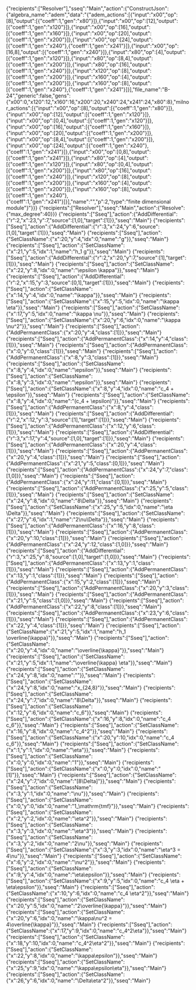 {"recipients":["Resolver"],"sseq":"Main","action":{"ConstructJson":{"algebra_name":"adem","data":"{\"adem_actions\":[{\"input\":\"x00\",\"op\":[8],\"output\":[{\"coeff\":1,\"gen\":\"x80\"}]},{\"input\":\"x00\",\"op\":[12],\"output\":[{\"coeff\":1,\"gen\":\"x120\"}]},{\"input\":\"x00\",\"op\":[16],\"output\":[{\"coeff\":1,\"gen\":\"x160\"}]},{\"input\":\"x00\",\"op\":[20],\"output\":[{\"coeff\":1,\"gen\":\"x200\"}]},{\"input\":\"x00\",\"op\":[24],\"output\":[{\"coeff\":1,\"gen\":\"x240\"},{\"coeff\":1,\"gen\":\"x241\"}]},{\"input\":\"x00\",\"op\":[16,8],\"output\":[{\"coeff\":1,\"gen\":\"x240\"}]},{\"input\":\"x80\",\"op\":[4],\"output\":[{\"coeff\":1,\"gen\":\"x120\"}]},{\"input\":\"x80\",\"op\":[8,4],\"output\":[{\"coeff\":1,\"gen\":\"x200\"}]},{\"input\":\"x80\",\"op\":[16],\"output\":[{\"coeff\":1,\"gen\":\"x240\"}]},{\"input\":\"x120\",\"op\":[8],\"output\":[{\"coeff\":1,\"gen\":\"x200\"}]},{\"input\":\"x160\",\"op\":[4],\"output\":[{\"coeff\":1,\"gen\":\"x200\"}]},{\"input\":\"x160\",\"op\":[8],\"output\":[{\"coeff\":1,\"gen\":\"x240\"},{\"coeff\":1,\"gen\":\"x241\"}]}],\"file_name\":\"B-24\",\"generic\":false,\"gens\":{\"x00\":0,\"x120\":12,\"x160\":16,\"x200\":20,\"x240\":24,\"x241\":24,\"x80\":8},\"milnor_actions\":[{\"input\":\"x00\",\"op\":[8],\"output\":[{\"coeff\":1,\"gen\":\"x80\"}]},{\"input\":\"x00\",\"op\":[12],\"output\":[{\"coeff\":1,\"gen\":\"x120\"}]},{\"input\":\"x00\",\"op\":[0,4],\"output\":[{\"coeff\":1,\"gen\":\"x120\"}]},{\"input\":\"x00\",\"op\":[16],\"output\":[{\"coeff\":1,\"gen\":\"x160\"}]},{\"input\":\"x00\",\"op\":[20],\"output\":[{\"coeff\":1,\"gen\":\"x200\"}]},{\"input\":\"x00\",\"op\":[8,4],\"output\":[{\"coeff\":1,\"gen\":\"x200\"}]},{\"input\":\"x00\",\"op\":[24],\"output\":[{\"coeff\":1,\"gen\":\"x240\"},{\"coeff\":1,\"gen\":\"x241\"}]},{\"input\":\"x00\",\"op\":[0,8],\"output\":[{\"coeff\":1,\"gen\":\"x241\"}]},{\"input\":\"x80\",\"op\":[4],\"output\":[{\"coeff\":1,\"gen\":\"x120\"}]},{\"input\":\"x80\",\"op\":[0,4],\"output\":[{\"coeff\":1,\"gen\":\"x200\"}]},{\"input\":\"x80\",\"op\":[16],\"output\":[{\"coeff\":1,\"gen\":\"x240\"}]},{\"input\":\"x120\",\"op\":[8],\"output\":[{\"coeff\":1,\"gen\":\"x200\"}]},{\"input\":\"x160\",\"op\":[4],\"output\":[{\"coeff\":1,\"gen\":\"x200\"}]},{\"input\":\"x160\",\"op\":[8],\"output\":[{\"coeff\":1,\"gen\":\"x240\"},{\"coeff\":1,\"gen\":\"x241\"}]}],\"name\":\"\",\"p\":2,\"type\":\"finite dimensional module\"}"}}}
{"recipients":["Resolver"],"sseq":"Main","action":{"Resolve":{"max_degree":40}}}
{"recipients":["Sseq"],"action":{"AddDifferential":{"r":2,"x":23,"y":7,"source":[1,0],"target":[1]}},"sseq":"Main"}
{"recipients":["Sseq"],"action":{"AddDifferential":{"r":3,"x":24,"y":6,"source":[1,0],"target":[1]}},"sseq":"Main"}
{"recipients":["Sseq"],"action":{"SetClassName":{"x":20,"y":4,"idx":0,"name":"g"}},"sseq":"Main"}
{"recipients":["Sseq"],"action":{"SetClassName":{"x":21,"y":5,"idx":1,"name":"h_1 g"}},"sseq":"Main"}
{"recipients":["Sseq"],"action":{"AddDifferential":{"r":2,"x":20,"y":7,"source":[1],"target":[1]}},"sseq":"Main"}
{"recipients":["Sseq"],"action":{"SetClassName":{"x":22,"y":8,"idx":0,"name":"\\epsilon \\kappa"}},"sseq":"Main"}
{"recipients":["Sseq"],"action":{"AddDifferential":{"r":2,"x":15,"y":3,"source":[0,1],"target":[1]}},"sseq":"Main"}
{"recipients":["Sseq"],"action":{"SetClassName":{"x":14,"y":4,"idx":0,"name":"\\kappa"}},"sseq":"Main"}
{"recipients":["Sseq"],"action":{"SetClassName":{"x":15,"y":5,"idx":0,"name":"\\kappa \\eta"}},"sseq":"Main"}
{"recipients":["Sseq"],"action":{"SetClassName":{"x":17,"y":5,"idx":0,"name":"\\kappa \\nu"}},"sseq":"Main"}
{"recipients":["Sseq"],"action":{"SetClassName":{"x":20,"y":6,"idx":0,"name":"\\kappa \\nu^2"}},"sseq":"Main"}
{"recipients":["Sseq"],"action":{"AddPermanentClass":{"x":20,"y":4,"class":[1]}},"sseq":"Main"}
{"recipients":["Sseq"],"action":{"AddPermanentClass":{"x":14,"y":4,"class":[1]}},"sseq":"Main"}
{"recipients":["Sseq"],"action":{"AddPermanentClass":{"x":0,"y":0,"class":[1]}},"sseq":"Main"}
{"recipients":["Sseq"],"action":{"AddPermanentClass":{"x":8,"y":3,"class":[1]}},"sseq":"Main"}
{"recipients":["Sseq"],"action":{"SetClassName":{"x":8,"y":4,"idx":0,"name":"\\epsilon"}},"sseq":"Main"}
{"recipients":["Sseq"],"action":{"SetClassName":{"x":8,"y":3,"idx":0,"name":"\\epsilon"}},"sseq":"Main"}
{"recipients":["Sseq"],"action":{"SetClassName":{"x":8,"y":4,"idx":0,"name":"c_4 + \\epsilon"}},"sseq":"Main"}
{"recipients":["Sseq"],"action":{"SetClassName":{"x":8,"y":4,"idx":0,"name":"(c_4 + \\epsilon)"}},"sseq":"Main"}
{"recipients":["Sseq"],"action":{"AddPermanentClass":{"x":8,"y":4,"class":[1]}},"sseq":"Main"}
{"recipients":["Sseq"],"action":{"AddDifferential":{"r":2,"x":12,"y":3,"source":[1],"target":[1]}},"sseq":"Main"}
{"recipients":["Sseq"],"action":{"AddPermanentClass":{"x":12,"y":6,"class":[1]}},"sseq":"Main"}
{"recipients":["Sseq"],"action":{"AddDifferential":{"r":3,"x":17,"y":4,"source":[1,0],"target":[1]}},"sseq":"Main"}
{"recipients":["Sseq"],"action":{"AddPermanentClass":{"x":20,"y":4,"class":[1]}},"sseq":"Main"}
{"recipients":["Sseq"],"action":{"AddPermanentClass":{"x":20,"y":4,"class":[1]}},"sseq":"Main"}
{"recipients":["Sseq"],"action":{"AddPermanentClass":{"x":21,"y":5,"class":[0,1]}},"sseq":"Main"}
{"recipients":["Sseq"],"action":{"AddPermanentClass":{"x":24,"y":7,"class":[1,0]}},"sseq":"Main"}
{"recipients":["Sseq"],"action":{"AddPermanentClass":{"x":24,"y":11,"class":[0,1]}},"sseq":"Main"}
{"recipients":["Sseq"],"action":{"AddPermanentClass":{"x":25,"y":5,"class":[1]}},"sseq":"Main"}
{"recipients":["Sseq"],"action":{"SetClassName":{"x":24,"y":8,"idx":0,"name":"8\\Delta"}},"sseq":"Main"}
{"recipients":["Sseq"],"action":{"SetClassName":{"x":25,"y":5,"idx":0,"name":"\\eta \\Delta"}},"sseq":"Main"}
{"recipients":["Sseq"],"action":{"SetClassName":{"x":27,"y":6,"idx":1,"name":"2\\nu\\Delta"}},"sseq":"Main"}
{"recipients":["Sseq"],"action":{"AddPermanentClass":{"x":16,"y":8,"class":[1]}},"sseq":"Main"}
{"recipients":["Sseq"],"action":{"AddPermanentClass":{"x":20,"y":10,"class":[1]}},"sseq":"Main"}
{"recipients":["Sseq"],"action":{"AddPermanentClass":{"x":24,"y":12,"class":[1,0]}},"sseq":"Main"}
{"recipients":["Sseq"],"action":{"AddDifferential":{"r":3,"x":25,"y":8,"source":[1,0],"target":[1,0]}},"sseq":"Main"}
{"recipients":["Sseq"],"action":{"AddPermanentClass":{"x":13,"y":1,"class":[1]}},"sseq":"Main"}
{"recipients":["Sseq"],"action":{"AddPermanentClass":{"x":13,"y":1,"class":[1]}},"sseq":"Main"}
{"recipients":["Sseq"],"action":{"AddPermanentClass":{"x":15,"y":2,"class":[1]}},"sseq":"Main"}
{"recipients":["Sseq"],"action":{"AddPermanentClass":{"x":20,"y":3,"class":[1]}},"sseq":"Main"}
{"recipients":["Sseq"],"action":{"AddPermanentClass":{"x":21,"y":5,"class":[1,0]}},"sseq":"Main"}
{"recipients":["Sseq"],"action":{"AddPermanentClass":{"x":22,"y":8,"class":[1]}},"sseq":"Main"}
{"recipients":["Sseq"],"action":{"AddPermanentClass":{"x":23,"y":6,"class":[1]}},"sseq":"Main"}
{"recipients":["Sseq"],"action":{"AddPermanentClass":{"x":22,"y":4,"class":[1]}},"sseq":"Main"}
{"recipients":["Sseq"],"action":{"SetClassName":{"x":21,"y":5,"idx":1,"name":"h_1 \\overline{\\kappa}"}},"sseq":"Main"}
{"recipients":["Sseq"],"action":{"SetClassName":{"x":20,"y":4,"idx":0,"name":"\\overline{\\kappa}"}},"sseq":"Main"}
{"recipients":["Sseq"],"action":{"SetClassName":{"x":21,"y":5,"idx":1,"name":"\\overline{\\kappa} \\eta"}},"sseq":"Main"}
{"recipients":["Sseq"],"action":{"SetClassName":{"x":24,"y":8,"idx":0,"name":""}},"sseq":"Main"}
{"recipients":["Sseq"],"action":{"SetClassName":{"x":24,"y":8,"idx":0,"name":"x_{24,8}"}},"sseq":"Main"}
{"recipients":["Sseq"],"action":{"SetClassName":{"x":24,"y":7,"idx":0,"name":"8\\Delta"}},"sseq":"Main"}
{"recipients":["Sseq"],"action":{"SetClassName":{"x":12,"y":6,"idx":0,"name":"c_6"}},"sseq":"Main"}
{"recipients":["Sseq"],"action":{"SetClassName":{"x":16,"y":8,"idx":0,"name":"c_4 c_6"}},"sseq":"Main"}
{"recipients":["Sseq"],"action":{"SetClassName":{"x":16,"y":8,"idx":0,"name":"c_4^2"}},"sseq":"Main"}
{"recipients":["Sseq"],"action":{"SetClassName":{"x":20,"y":10,"idx":0,"name":"c_4 c_6"}},"sseq":"Main"}
{"recipients":["Sseq"],"action":{"SetClassName":{"x":1,"y":1,"idx":0,"name":"\\eta"}},"sseq":"Main"}
{"recipients":["Sseq"],"action":{"SetClassName":{"x":0,"y":0,"idx":0,"name":"1"}},"sseq":"Main"}
{"recipients":["Sseq"],"action":{"SetClassName":{"x":0,"y":0,"idx":0,"name":"[1]"}},"sseq":"Main"}
{"recipients":["Sseq"],"action":{"SetClassName":{"x":24,"y":7,"idx":0,"name":"[8\\Delta]"}},"sseq":"Main"}
{"recipients":["Sseq"],"action":{"SetClassName":{"x":3,"y":1,"idx":0,"name":"\\nu"}},"sseq":"Main"}
{"recipients":["Sseq"],"action":{"SetClassName":{"x":0,"y":0,"idx":0,"name":"1_\\mathrm{tmf}"}},"sseq":"Main"}
{"recipients":["Sseq"],"action":{"SetClassName":{"x":2,"y":2,"idx":0,"name":"\\eta^2"}},"sseq":"Main"}
{"recipients":["Sseq"],"action":{"SetClassName":{"x":3,"y":3,"idx":0,"name":"\\eta^3"}},"sseq":"Main"}
{"recipients":["Sseq"],"action":{"SetClassName":{"x":3,"y":2,"idx":0,"name":"2\\nu"}},"sseq":"Main"}
{"recipients":["Sseq"],"action":{"SetClassName":{"x":3,"y":3,"idx":0,"name":"\\eta^3 = 4\\nu"}},"sseq":"Main"}
{"recipients":["Sseq"],"action":{"SetClassName":{"x":6,"y":2,"idx":0,"name":"\\nu^2"}},"sseq":"Main"}
{"recipients":["Sseq"],"action":{"SetClassName":{"x":9,"y":4,"idx":0,"name":"\\eta\\epsilon"}},"sseq":"Main"}
{"recipients":["Sseq"],"action":{"SetClassName":{"x":9,"y":5,"idx":0,"name":"c_4 \\eta + \\eta\\epsilon"}},"sseq":"Main"}
{"recipients":["Sseq"],"action":{"SetClassName":{"x":10,"y":6,"idx":0,"name":"c_4 \\eta^2"}},"sseq":"Main"}
{"recipients":["Sseq"],"action":{"SetClassName":{"x":20,"y":5,"idx":0,"name":"2\\overline{\\kappa}"}},"sseq":"Main"}
{"recipients":["Sseq"],"action":{"SetClassName":{"x":20,"y":6,"idx":0,"name":"\\kappa\\nu^2 = 4\\overline{\\kappa}"}},"sseq":"Main"}
{"recipients":["Sseq"],"action":{"SetClassName":{"x":17,"y":9,"idx":0,"name":"c_4^2\\eta"}},"sseq":"Main"}
{"recipients":["Sseq"],"action":{"SetClassName":{"x":18,"y":10,"idx":0,"name":"c_4^2\\eta^2"}},"sseq":"Main"}
{"recipients":["Sseq"],"action":{"SetClassName":{"x":22,"y":8,"idx":0,"name":"\\kappa\\epsilon"}},"sseq":"Main"}
{"recipients":["Sseq"],"action":{"SetClassName":{"x":25,"y":9,"idx":0,"name":"\\kappa\\epsilon\\eta"}},"sseq":"Main"}
{"recipients":["Sseq"],"action":{"SetClassName":{"x":26,"y":6,"idx":0,"name":"\\Delta\\eta^2"}},"sseq":"Main"}